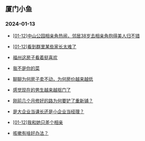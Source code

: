 ## 厦门小鱼 
### 2024-01-13

+ [[01-12]中山公园相亲角热闹，邻居38岁去相亲角抱得美人归不错](http://bbs.xmfish.com/read-htm-tid-18134188.html)

+ [[01-12]看到群里某些家长太难了](http://bbs.xmfish.com/read-htm-tid-18134121.html)

+ [福州这房子看着挺喜欢](http://bbs.xmfish.com/read-htm-tid-18134303.html)

+ [我不是你的菜](http://bbs.xmfish.com/read-htm-tid-18134273.html)

+ [聊聊为何房子卖不动，为何房价越来越低](http://bbs.xmfish.com/read-htm-tid-18134245.html)

+ [感觉现在的男生越来越抠门了](http://bbs.xmfish.com/read-htm-tid-18134296.html)

+ [刚前几个月修好的路为何要铲了重新铺？](http://bbs.xmfish.com/read-htm-tid-18134249.html)

+ [是大企业当课长还是小企业当经理？](http://bbs.xmfish.com/read-htm-tid-18134362.html)

+ [[01-12]我和她只差个相亲](http://bbs.xmfish.com/read-htm-tid-18134399.html)

+ [咳嗽有啥好办法？](http://bbs.xmfish.com/read-htm-tid-18134146.html)

